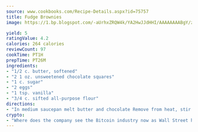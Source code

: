```yaml
---
source: www.cookbooks.com/Recipe-Details.aspx?id=75757
title: Fudge Brownies
image: https://1.bp.blogspot.com/-aUrhxZRQW4k/YA2HwJJdHHI/AAAAAAAABgY/z2R8OXCxqDoBQtRn-q-fHG8g9_G4G1HBwCLcBGAsYHQ/s320/13.png

yield: 5
ratingValue: 4.2
calories: 264 calories
reviewCount: 97
cookTime: PT1H
prepTime: PT26M
ingredients:
- "1/2 c. butter, softened"
- "2 1 oz. unsweetened chocolate squares"
- "1 c. sugar"
- "2 eggs"
- "1 tsp. vanilla"
- "3/4 c. sifted all-purpose flour"
directions:
- "In medium saucepan melt butter and chocolate Remove from heat, stir in sugar. Blend eggs one at a time; add flour and vanilla. Pour into baking pan. Bake at 350u00b0 for 30 minutes. Cut into squares."
crypto:
- "Where does the company see the Bitcoin industry now as Wall Street has begun to embrace it and what was the turning point that legitimatized Bitcoin?"
---
```

